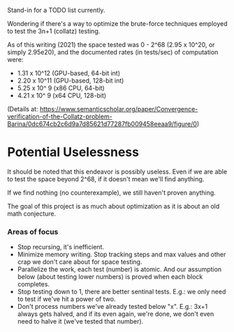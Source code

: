 Stand-in for a TODO list currently.

Wondering if there's a way to optimize the brute-force techniques employed to test the 3n+1 (collatz) testing.

As of this writing (2021) the space tested was 0 - 2^68 (2.95 x 10^20, or simply 2.95e20), and the documented rates (in tests/sec) of computation were:
* 1.31 x 10^12  (GPU-based, 64-bit int)
* 2.20 x 10^11  (GPU-based, 128-bit int)
* 5.25 x 10^ 9  (x86 CPU, 64-bit)
* 4.21 x 10^ 9  (x64 CPU, 128-bit)

(Details at: https://www.semanticscholar.org/paper/Convergence-verification-of-the-Collatz-problem-Barina/0dc674cb2c6d9a7d85621d77287fb009458eeaa9/figure/0)

# Potential Uselessness
It should be noted that this endeavor is possibly useless.  Even if we are able to test the space beyond 2^68, if it doesn't mean we'll find anything.

If we find nothing (no counterexample), we still haven't proven anything.

The goal of this project is as much about optimization as it is about an old math conjecture.

### Areas of focus
* Stop recursing, it's inefficient.
* Minimize memory writing.  Stop tracking steps and max values and other crap we don't care about for space testing.
* Parallelize the work, each test (number) is atomic.  And our assumption below (about testing lower numbers) is proved when each block completes.
* Stop testing down to 1, there are better sentinal tests.  E.g.: we only need to test if we've hit a power of two.
* Don't process numbers we've already tested below "x".  E.g.: 3x+1 always gets halved, and if its even again, we're done, we don't even need to halve it (we've tested that number).

